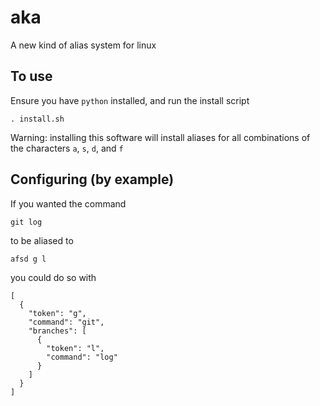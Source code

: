 # aka
A new kind of alias system for linux

## To use

Ensure you have `python` installed, and run the install script
```
. install.sh
```

Warning: installing this software will install aliases for all combinations of the characters `a`, `s`, `d`, and `f`

## Configuring (by example)

If you wanted the command
```
git log
```

to be aliased to
```
afsd g l
```

you could do so with
```
[
  {
    "token": "g",
    "command": "git",
    "branches": [
      {
        "token": "l",
        "command": "log"
      }
    ]
  }
]
```
